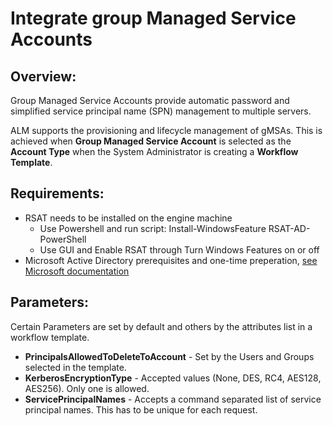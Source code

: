 [title]: # (Integrate group Managed Service Accounts)
[tags]: # (Account Lifecycle Manager,ALM,Active Directory,Azure, Azure AD)
[priority]: # (5135)

# Integrate group Managed Service Accounts

## Overview:

Group Managed Service Accounts provide automatic password and simplified service principal name (SPN) management to multiple servers. 

ALM supports the provisioning and lifecycle management of gMSAs. This is achieved when **Group Managed Service Account** is selected as the **Account Type** when the System Administrator is creating a **Workflow Template**.

## Requirements:
* RSAT needs to be installed on the engine machine
    * Use Powershell and run script: Install-WindowsFeature RSAT-AD-PowerShell
    * Use GUI and Enable RSAT through Turn Windows Features on or off
* Microsoft Active Directory prerequisites and one-time preperation, [see Microsoft documentation](https://docs.microsoft.com/en-us/virtualization/windowscontainers/manage-containers/manage-serviceaccounts)

## Parameters:
Certain Parameters are set by default and others by the attributes list in a workflow template.
* **PrincipalsAllowedToDeleteToAccount** - Set by the Users and Groups selected in the template.
* **KerberosEncryptionType** - Accepted values (None, DES, RC4, AES128, AES256). Only one is allowed.
* **ServicePrincipalNames** - Accepts a command separated list of service principal names. This has to be unique for each request.

